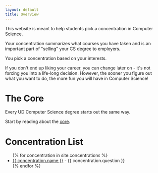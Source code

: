 ```yaml
---
layout: default
title: Overview
---
```


This website is meant to help students pick a concentration in Computer Science.

Your concentration summarizes what courses you have taken and is an important part of "selling" your CS degree to employers.

You pick a concentration based on your interests.

If you don't end up liking your career, you can change later on - it's not forcing you into a life-long decision.
However, the sooner you figure out what you want to do, the more fun you will have in Computer Science!

# The Core

Every UD Computer Science degree starts out the same way.

Start by reading about the [core](core).

# Concentration List

<ul>
{% for concentration in site.concentrations %}
    <li><a href="{{ concentration.url }}">{{ concentration.name }}</a>  - {{ concentration.question }}</li>
{% endfor %}
</ul>

<!-- <p>{{ concentration.content | markdownify }}</p> -->